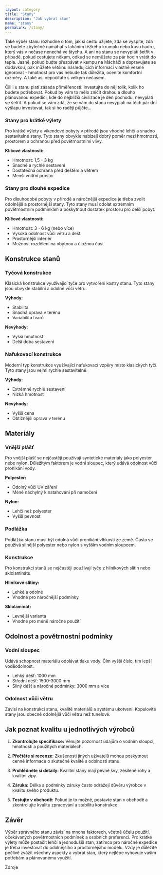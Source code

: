 ```yaml
---
layout: category
title: "Stany"
description: "Jak vybrat stan"
name: "stany"
permalink: /stany/
---
```


Také výběr stanu rozhodne o tom, jak si cestu užijete, zda se vyspíte, zda se budete zbytečně namáhat s taháním těžkého krumplu nebo kusu hadru, který vás v nečase nenechá ve štychu. A ani na stanu se nevyplatí šetřit v případě, pokud cestujete někam, odkud se nemůžete za pár hodin vrátit do tepla. Jasně, pokud budte přespávat v kempu na Mácháči a dopravujete se dodávkou, pak můžete většinu následujících informací vlastně vesele ignorovat - hmotnost pro vás nebude tak důležitá, oceníte komfortní rozměry. A také asi nepočítáte s velkým nečasem. 

Čili i u stanu platí zásada přiměřenosti: investujte do něj tolik, kolik ho budete potřebovat. Pokud by vám to mělo zničit drahou a dlouho plánovanou expedici, kde do nejbližší civilizace je den pochodu, nevyplatí se šetřit. A pokud se vám zdá, že se vám do stanu nevyplatí na těch pár dní výšlapu investovat, tak si ho raději půjčte...

### Stany pro krátké výlety
Pro krátké výlety a víkendové pobyty v přírodě jsou vhodné lehčí a snadno sestavitelné stany. Tyto stany obvykle nabízejí dobrý poměr mezi hmotností, prostorem a ochranou před povětrnostními vlivy.

**Klíčové vlastnosti:**
- Hmotnost: 1,5 - 3 kg
- Snadné a rychlé sestavení
- Dostatečná ochrana před deštěm a větrem
- Menší vnitřní prostor

### Stany pro dlouhé expedice
Pro dlouhodobé pobyty v přírodě a náročnější expedice je třeba zvolit odolnější a prostornější stany. Tyto stany musí odolat extrémním povětrnostním podmínkám a poskytnout dostatek prostoru pro delší pobyt.

**Klíčové vlastnosti:**
- Hmotnost: 3 - 6 kg (nebo více)
- Vysoká odolnost vůči větru a dešti
- Prostornější interiér
- Možnost rozdělení na obytnou a úložnou část

## Konstrukce stanů

### Tyčová konstrukce
Klasická konstrukce využívající tyče pro vytvoření kostry stanu. Tyto stany jsou obvykle stabilní a odolné vůči větru.

**Výhody:**
- Stabilita
- Snadná oprava v terénu
- Variabilita tvarů

**Nevýhody:**
- Vyšší hmotnost
- Delší doba sestavení

### Nafukovací konstrukce
Moderní typ konstrukce využívající nafukovací vzpěry místo klasických tyčí. Tyto stany jsou velmi rychle sestavitelné.

**Výhody:**
- Extrémně rychlé sestavení
- Nízká hmotnost

**Nevýhody:**
- Vyšší cena
- Obtížnější oprava v terénu

## Materiály

### Vnější plášť
Pro vnější plášť se nejčastěji používají syntetické materiály jako polyester nebo nylon. Důležitým faktorem je vodní sloupec, který udává odolnost vůči pronikání vody.

**Polyester:**
- Odolný vůči UV záření
- Méně náchylný k natahování při namočení

**Nylon:**
- Lehčí než polyester
- Vyšší pevnost

### Podlážka
Podlážka stanu musí být odolná vůči pronikání vlhkosti ze země. Často se používá silnější polyester nebo nylon s vyšším vodním sloupcem.

### Konstrukce
Pro konstrukci stanů se nejčastěji používají tyče z hliníkových slitin nebo sklolaminátu.

**Hliníkové slitiny:**
- Lehké a odolné
- Vhodné pro náročnější podmínky

**Sklolaminát:**
- Levnější varianta
- Vhodné pro méně náročné použití

## Odolnost a povětrnostní podmínky

### Vodní sloupec
Udává schopnost materiálu odolávat tlaku vody. Čím vyšší číslo, tím lepší voděodolnost.

- Lehký déšť: 1000 mm
- Střední déšť: 1500-3000 mm
- Silný déšť a náročné podmínky: 3000 mm a více

### Odolnost vůči větru
Závisí na konstrukci stanu, kvalitě materiálů a systému ukotvení. Kopulovité stany jsou obecně odolnější vůči větru než tunelové.

## Jak poznat kvalitu u jednotlivých výrobců

1. **Zkontrolujte specifikace:** Věnujte pozornost údajům o vodním sloupci, hmotnosti a použitých materiálech.

2. **Přečtěte si recenze:** Zkušenosti jiných uživatelů mohou poskytnout cenné informace o skutečné kvalitě a odolnosti stanu.

3. **Prohlédněte si detaily:** Kvalitní stany mají pevné švy, zesílené rohy a kvalitní zipy.

4. **Záruka:** Délka a podmínky záruky často odrážejí důvěru výrobce v kvalitu svého produktu.

5. **Testujte v obchodě:** Pokud je to možné, postavte stan v obchodě a zkontrolujte kvalitu zpracování a stabilitu konstrukce.

## Závěr

Výběr správného stanu závisí na mnoha faktorech, včetně účelu použití, očekávaných povětrnostních podmínek a osobních preferencí. Pro krátké výlety může postačit lehčí a jednodušší stan, zatímco pro náročné expedice je třeba investovat do odolnějšího a prostornějšího modelu. Vždy je důležité pečlivě zvážit všechny aspekty a vybrat stan, který nejlépe vyhovuje vašim potřebám a plánovanému využití.

Zdroje
